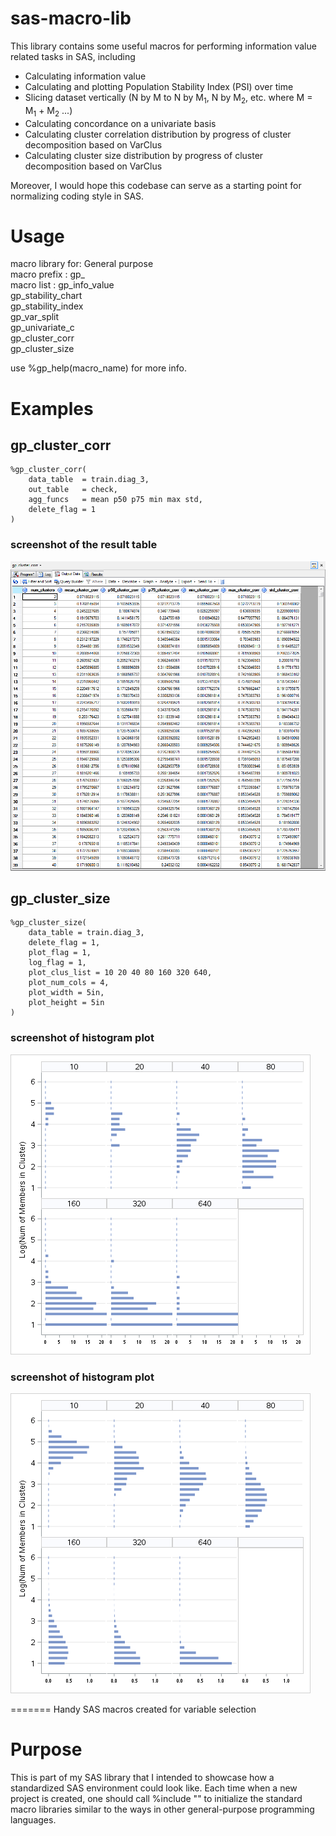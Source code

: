 # sas-macro-lib
This library contains some useful macros for performing information value related tasks in SAS, 
including
* Calculating information value
* Calculating and plotting Population Stability Index (PSI) over time
* Slicing dataset vertically (N by M to N by M<sub>1</sub>, N by M<sub>2</sub>, etc. where M = 
M<sub>1</sub> + M<sub>2</sub> ...)
* Calculating concordance on a univariate basis
* Calculating cluster correlation distribution by progress of cluster decomposition based on VarClus
* Calculating cluster size distribution by progress of cluster decomposition based on VarClus

Moreover, I would hope this codebase can serve as a starting point for normalizing coding style 
in SAS.

# Usage
macro library for: General purpose           
macro prefix     : gp_                       
macro list       : gp_info_value             
                   gp_stability_chart        
                   gp_stability_index        
                   gp_var_split              
                   gp_univariate_c           
                   gp_cluster_corr           
                   gp_cluster_size           
                                             
use %gp_help(macro_name) for more info. 

# Examples
## gp_cluster_corr
```sas
%gp_cluster_corr(
    data_table  = train.diag_3,
    out_table   = check,
    agg_funcs   = mean p50 p75 min max std,
    delete_flag = 1
)
```

### screenshot of the result table
![Cluster Correlation](examples/gp_cluster_corr.png)

## gp_cluster_size
```sas
%gp_cluster_size(
    data_table = train.diag_3,
    delete_flag = 1,
    plot_flag = 1,
    log_flag = 1,
    plot_clus_list = 10 20 40 80 160 320 640,
    plot_num_cols = 4,
    plot_width = 5in,
    plot_height = 5in
)
```
### screenshot of histogram plot
![Histogram Plot](examples/gp_cluster_size_histogram.png)

### screenshot of histogram plot
![Density Plot](examples/gp_cluster_size_density.png)

=======
Handy SAS macros created for variable selection

# Purpose
This is part of my SAS library that I intended to showcase how a standardized SAS environment could look like. Each time when a new project is created, one should call %include "" to initialize the standard macro libraries similar to the ways in other general-purpose programming languages.
